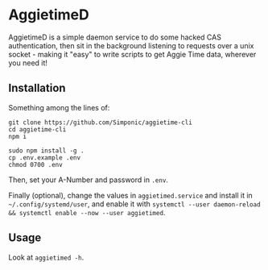 # AggietimeD

AggietimeD is a simple daemon service to do some hacked CAS authentication,
then sit in the background listening to requests over a unix socket - making it 
"easy" to write scripts to get Aggie Time data, wherever you need it!

## Installation

Something among the lines of:

```
git clone https://github.com/Simponic/aggietime-cli
cd aggietime-cli
npm i

sudo npm install -g .
cp .env.example .env
chmod 0700 .env
```

Then, set your A-Number and password in `.env`.

Finally (optional), change the values in `aggietimed.service` and install it in 
`~/.config/systemd/user`, and enable it with 
`systemctl --user daemon-reload && systemctl enable --now --user aggietimed`.

## Usage

Look at `aggietimed -h`.
